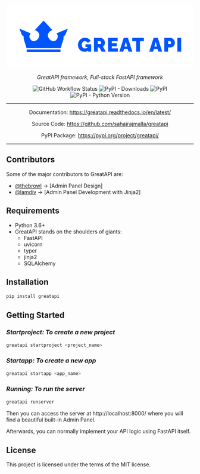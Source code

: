 

<div style="text-align:center">

<img src="docs/_static/logo.svg" alt="GreatAPI"/>

<i>GreatAPI framework, Full-stack FastAPI framework</i>

![GitHub Workflow Status](https://img.shields.io/github/workflow/status/sahajrajmalla/greatapi/%F0%9F%8E%A8%20Linter?style=for-the-badge)
![PyPI - Downloads](https://img.shields.io/pypi/dm/greatapi?color=green&style=for-the-badge)
![PyPI](https://img.shields.io/pypi/v/greatapi?style=for-the-badge)
![PyPI - Python Version](https://img.shields.io/pypi/pyversions/greatapi?style=for-the-badge)
<hr 

Documentation: https://greatapi.readthedocs.io/en/latest/

Source Code: https://github.com/sahajrajmalla/greatapi

PyPI Package: https://pypi.org/project/greatapi/


<hr>
</div>

## **Contributors**
Some of the major contributors to GreatAPI are:
- [@thebrowl](https://github.com/thebrowl) -> [Admin Panel Design]
- [@lamdiv](https://github.com/lamdiv) -> [Admin Panel Development with Jinja2]
## **Requirements**

- Python 3.6+
- GreatAPI stands on the shoulders of giants:
    - FastAPI
    - uvicorn
    - typer
    - jinja2
    - SQLAlchemy
    
## **Installation**

```bash
pip install greatapi
```

## **Getting Started**

### ***Startproject: To create a new project***

```bash
greatapi startproject <project_name>
```

### ***Startapp: To create a new app***

```bash
greatapi startapp <app_name>
```

### ***Running: To run the server***

```bash
greatapi runserver
```
Then you can access the server at http://localhost:8000/ where you will find a beautiful built-in Admin Panel.

Afterwards, you can normally implement your API logic using FastAPI itself.

## **License**

This project is licensed under the terms of the MIT license.

